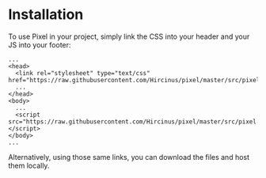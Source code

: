 # Installation

To use Pixel in your project, simply link the CSS into your header and your JS into your footer:
```
...
<head>
  <link rel="stylesheet" type="text/css" href="https://raw.githubusercontent.com/Hircinus/pixel/master/src/pixel.css">
  ...
</head>
<body>
  ...
  <script src="https://raw.githubusercontent.com/Hircinus/pixel/master/src/pixel.js"></script>
</body>
...
```

Alternatively, using those same links, you can download the files and host them locally.
